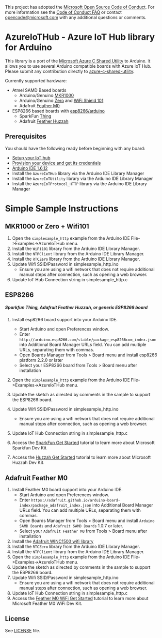 This project has adopted the [Microsoft Open Source Code of Conduct](https://opensource.microsoft.com/codeofconduct/). For more information see the [Code of Conduct FAQ](https://opensource.microsoft.com/codeofconduct/faq/) or contact [opencode@microsoft.com](mailto:opencode@microsoft.com) with any additional questions or comments.

# AzureIoTHub - Azure IoT Hub library for Arduino

This library is a port of the [Microsoft Azure C Shared Utility](https://github.com/Azure/azure-c-shared-utility/blob/master/c/readme.md) to Arduino. It allows you to use several Arduino compatible boards with Azure IoT Hub. Please submit any contribution directly to [azure-c-shared-utility](https://github.com/Azure/azure-c-shared-utility).

Currently supported hardware:
- Atmel SAMD Based boards
  - Arduino/Genuino [MKR1000](https://www.arduino.cc/en/Main/ArduinoMKR1000)
  - Arduino/Genuino [Zero](https://www.arduino.cc/en/Main/ArduinoBoardZero) and [WiFi Shield 101](https://www.arduino.cc/en/Main/ArduinoWiFiShield101)
  - Adafruit [Feather M0](https://www.adafruit.com/products/3010)
- ESP8266 based boards with [esp8266/arduino](https://github.com/esp8266/arduino)
  - SparkFun [Thing](https://www.sparkfun.com/products/13711)
  - Adafruit [Feather Huzzah](https://www.adafruit.com/products/2821)

## Prerequisites

You should have the following ready before beginning with any board:
-   [Setup your IoT hub](https://github.com/Azure/azure-iot-sdks/blob/master/doc/setup_iothub.md)
-   [Provision your device and get its credentials](https://github.com/Azure/azure-iot-sdks/blob/master/doc/manage_iot_hub.md)
-   [Arduino IDE 1.6.12](https://www.arduino.cc/en/Main/Software)
-   Install the `AzureIoTHub` library via the Arduino IDE Library Manager
-   Install the `AzureIoTUtility` library via the Arduino IDE Library Manager
-   Install the `AzureIoTProtocol_HTTP` library via the Arduino IDE Library Manager

# Simple Sample Instructions

## MKR1000 or Zero + Wifi101
1. Open the `simplesample_http` example from the Arduino IDE File->Examples->AzureIoTHub menu.
2. Install the `WiFi101` library from the Arduino IDE Library Manager.
3. Install the `NTPClient` library from the Arduino IDE Library Manager.
4. Install the `RTCZero` library from the Arduino IDE Library Manager.
5. Update Wifi SSID/Password in simplesample_http.ino
    * Ensure you are using a wifi network that does not require additional manual steps after connection, such as opening a web browser.
6. Update IoT Hub Connection string in simplesample_http.c

## ESP8266
##### Sparkfun Thing, Adafruit Feather Huzzah, or generic ESP8266 board

1. Install esp8266 board support into your Arduino IDE.
    * Start Arduino and open Preferences window.
    * Enter `http://arduino.esp8266.com/stable/package_esp8266com_index.json` into Additional Board Manager URLs field. You can add multiple URLs, separating them with commas.
    * Open Boards Manager from Tools > Board menu and install esp8266 platform 2.2.0 or later
    * Select your ESP8266 board from Tools > Board menu after installation

2. Open the `simplesample_http` example from the Arduino IDE File->Examples->AzureIoTHub menu.
3. Update the sketch as directed by comments in the sample to support the ESP8266 board.
4. Update Wifi SSID/Password in simplesample_http.ino
    * Ensure you are using a wifi network that does not require additional manual steps after connection, such as opening a web browser.
5. Update IoT Hub Connection string in simplesample_http.c
6. Access the [SparkFun Get Started](https://azure.microsoft.com/en-us/documentation/samples/iot-hub-c-thingdev-getstartedkit/) tutorial to learn more about Microsoft Sparkfun Dev Kit.
7. Access the [Huzzah Get Started](https://azure.microsoft.com/en-us/documentation/samples/iot-hub-c-huzzah-getstartedkit/) tutorial to learn more about Microsoft Huzzah Dev Kit.


## Adafruit Feather M0
1. Install Feather M0 board support into your Arduino IDE.
    * Start Arduino and open Preferences window.
    * Enter `https://adafruit.github.io/arduino-board-index/package_adafruit_index.json` into Additional Board Manager URLs field. You can add multiple URLs, separating them with commas.
    * Open Boards Manager from Tools > Board menu and install `Arduino SAMD Boards` and `Adafruit SAMD Boards` 1.0.7 or later.
    * Select your `Adafruit Feather M0` from Tools > Board menu after installation
2. Install the [Adafruit WINC1500 wifi library](https://learn.adafruit.com/adafruit-feather-m0-wifi-atwinc1500/using-the-wifi-module)
3. Install the `RTCZero` library from the Arduino IDE Library Manager.
4. Install the `NTPClient` library from the Arduino IDE Library Manager.
5. Open the `simplesample_http` example from the Arduino IDE File->Examples->AzureIoTHub menu.
6. Update the sketch as directed by comments in the sample to support the ESP8266 board.
7. Update Wifi SSID/Password in simplesample_http.ino
    * Ensure you are using a wifi network that does not require additional manual steps after connection, such as opening a web browser.
8. Update IoT Hub Connection string in simplesample_http.c
9. Access the [Feather M0 WiFi Get Started](https://azure.microsoft.com/en-us/documentation/samples/iot-hub-c-m0wifi-getstartedkit/) tutorial to learn more about Microsoft Feather M0 WiFi Dev Kit.

## License

See [LICENSE](LICENSE) file.

[azure-certifiedforiot]:  http://azure.com/certifiedforiot
[Microsoft-Azure-Certified-Badge]: images/Microsoft-Azure-Certified-150x150.png (Microsoft Azure Certified)
